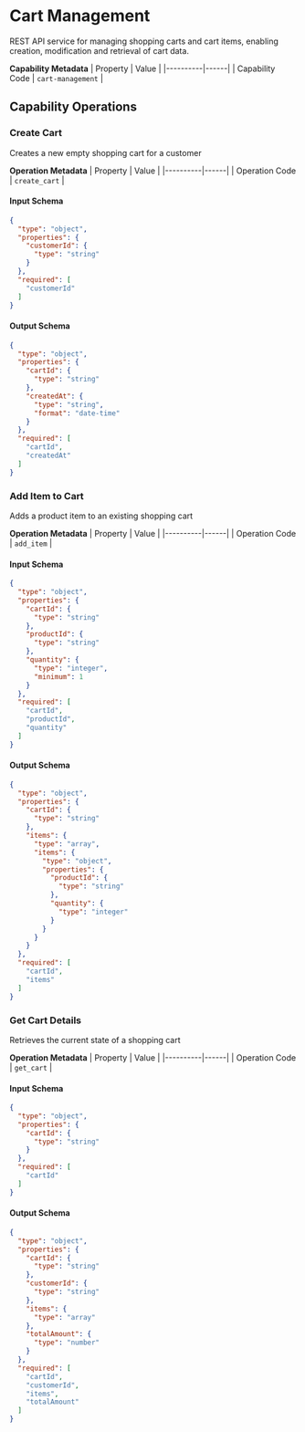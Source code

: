 # Cart Management
REST API service for managing shopping carts and cart items, enabling creation, modification and retrieval of cart data.

**Capability Metadata**
| Property | Value |
|----------|------|
| Capability Code | `cart-management` |

## Capability Operations

### Create Cart
Creates a new empty shopping cart for a customer

**Operation Metadata**
| Property | Value |
|----------|------|
| Operation Code | `create_cart` |

#### Input Schema
```json operation input schema
{
  "type": "object",
  "properties": {
    "customerId": {
      "type": "string"
    }
  },
  "required": [
    "customerId"
  ]
}
```

#### Output Schema
```json operation output schema
{
  "type": "object",
  "properties": {
    "cartId": {
      "type": "string"
    },
    "createdAt": {
      "type": "string",
      "format": "date-time"
    }
  },
  "required": [
    "cartId",
    "createdAt"
  ]
}
```
### Add Item to Cart
Adds a product item to an existing shopping cart

**Operation Metadata**
| Property | Value |
|----------|------|
| Operation Code | `add_item` |

#### Input Schema
```json operation input schema
{
  "type": "object",
  "properties": {
    "cartId": {
      "type": "string"
    },
    "productId": {
      "type": "string"
    },
    "quantity": {
      "type": "integer",
      "minimum": 1
    }
  },
  "required": [
    "cartId",
    "productId",
    "quantity"
  ]
}
```

#### Output Schema
```json operation output schema
{
  "type": "object",
  "properties": {
    "cartId": {
      "type": "string"
    },
    "items": {
      "type": "array",
      "items": {
        "type": "object",
        "properties": {
          "productId": {
            "type": "string"
          },
          "quantity": {
            "type": "integer"
          }
        }
      }
    }
  },
  "required": [
    "cartId",
    "items"
  ]
}
```
### Get Cart Details
Retrieves the current state of a shopping cart

**Operation Metadata**
| Property | Value |
|----------|------|
| Operation Code | `get_cart` |

#### Input Schema
```json operation input schema
{
  "type": "object",
  "properties": {
    "cartId": {
      "type": "string"
    }
  },
  "required": [
    "cartId"
  ]
}
```

#### Output Schema
```json operation output schema
{
  "type": "object",
  "properties": {
    "cartId": {
      "type": "string"
    },
    "customerId": {
      "type": "string"
    },
    "items": {
      "type": "array"
    },
    "totalAmount": {
      "type": "number"
    }
  },
  "required": [
    "cartId",
    "customerId",
    "items",
    "totalAmount"
  ]
}
```
